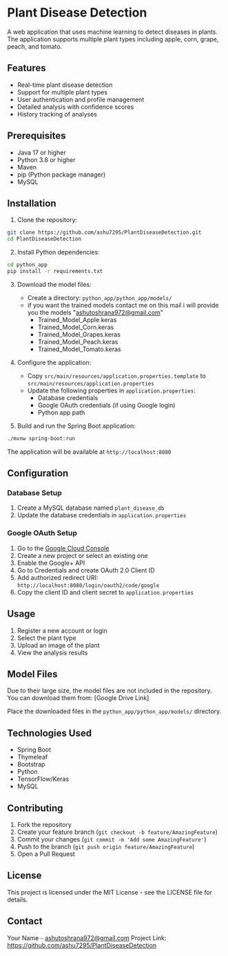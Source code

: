 # Plant Disease Detection

A web application that uses machine learning to detect diseases in plants. The application supports multiple plant types including apple, corn, grape, peach, and tomato.

## Features

- Real-time plant disease detection
- Support for multiple plant types
- User authentication and profile management
- Detailed analysis with confidence scores
- History tracking of analyses

## Prerequisites

- Java 17 or higher
- Python 3.8 or higher
- Maven
- pip (Python package manager)
- MySQL

## Installation

1. Clone the repository:
```bash
git clone https://github.com/ashu7295/PlantDiseaseDetection.git
cd PlantDiseaseDetection
```

2. Install Python dependencies:
```bash
cd python_app
pip install -r requirements.txt
```

3. Download the model files:
   - Create a directory: `python_app/python_app/models/`
   - if you want the trained models contact me on this mail i will provide you the models "ashutoshrana972@gmail.com"
     - Trained_Model_Apple.keras
     - Trained_Model_Corn.keras
     - Trained_Model_Grapes.keras
     - Trained_Model_Peach.keras
     - Trained_Model_Tomato.keras

4. Configure the application:
   - Copy `src/main/resources/application.properties.template` to `src/main/resources/application.properties`
   - Update the following properties in `application.properties`:
     - Database credentials
     - Google OAuth credentials (if using Google login)
     - Python app path

5. Build and run the Spring Boot application:
```bash
./mvnw spring-boot:run
```

The application will be available at `http://localhost:8080`

## Configuration

### Database Setup
1. Create a MySQL database named `plant_disease_db`
2. Update the database credentials in `application.properties`

### Google OAuth Setup
1. Go to the [Google Cloud Console](https://console.cloud.google.com)
2. Create a new project or select an existing one
3. Enable the Google+ API
4. Go to Credentials and create OAuth 2.0 Client ID
5. Add authorized redirect URI: `http://localhost:8080/login/oauth2/code/google`
6. Copy the client ID and client secret to `application.properties`

## Usage

1. Register a new account or login
2. Select the plant type
3. Upload an image of the plant
4. View the analysis results

## Model Files

Due to their large size, the model files are not included in the repository. You can download them from:
[Google Drive Link]

Place the downloaded files in the `python_app/python_app/models/` directory.

## Technologies Used

- Spring Boot
- Thymeleaf
- Bootstrap
- Python
- TensorFlow/Keras
- MySQL

## Contributing

1. Fork the repository
2. Create your feature branch (`git checkout -b feature/AmazingFeature`)
3. Commit your changes (`git commit -m 'Add some AmazingFeature'`)
4. Push to the branch (`git push origin feature/AmazingFeature`)
5. Open a Pull Request

## License

This project is licensed under the MIT License - see the LICENSE file for details.

## Contact

Your Name - ashutoshrana972@gmail.com
Project Link: https://github.com/ashu7295/PlantDiseaseDetection 
